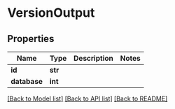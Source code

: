 # VersionOutput

## Properties
Name | Type | Description | Notes
------------ | ------------- | ------------- | -------------
**id** | **str** |  | 
**database** | **int** |  | 

[[Back to Model list]](../README.md#documentation-for-models) [[Back to API list]](../README.md#documentation-for-api-endpoints) [[Back to README]](../README.md)


